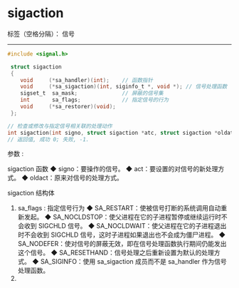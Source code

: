 ﻿# sigaction

标签（空格分隔）： 信号

---

```c
#include <signal.h>

 struct sigaction
 {
    void     (*sa_handler)(int);    // 函数指针
    void     (*sa_sigaction)(int, siginfo_t *, void *); // 信号处理函数
    sigset_t  sa_mask;              // 屏蔽的信号集
    int       sa_flags;             // 指定信号的行为
    void     (*sa_restorer)(void);
 };

// 检查或修改与指定信号相关联的处理动作
int sigaction(int signo, struct sigaction *atc, struct sigaction *oldatc)
// 返回值, 成功 0; 失败, -1.
```
参数 : 
> 
sigaction 函数
 ◆ signo：要操作的信号。
 ◆ act：要设置的对信号的新处理方式。
 ◆ oldact：原来对信号的处理方式。
>
sigaction 结构体
1. sa_flags : 指定信号行为
  ◆ SA_RESTART：使被信号打断的系统调用自动重新发起。
 ◆ SA_NOCLDSTOP：使父进程在它的子进程暂停或继续运行时不会收到 SIGCHLD 信号。
 ◆ SA_NOCLDWAIT：使父进程在它的子进程退出时不会收到 SIGCHLD  信号，这时子进程如果退出也不会成为僵尸进程。
 ◆ SA_NODEFER：使对信号的屏蔽无效，即在信号处理函数执行期间仍能发出这个信号。
 ◆ SA_RESETHAND：信号处理之后重新设置为默认的处理方式。
 ◆ SA_SIGINFO：使用 sa_sigaction 成员而不是 sa_handler 作为信号处理函数。
2. 



